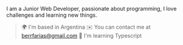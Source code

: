 I am a Junior Web Developer, passionate about programming, I love challenges and learning new things.


> 🌍  I'm based in Argentina
> ✉️  You can contact me at berrfarias@gmail.com
> 🧠  I'm learning Typescript
 

<!---
BernardoFarias/BernardoFarias is a ✨ special ✨ repository because its `README.md` (this file) appears on your GitHub profile.
You can click the Preview link to take a look at your changes.
--->
